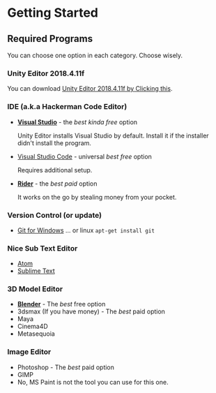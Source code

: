 # Getting Started

## Required Programs

You can choose one option in each category. Choose wisely.

### Unity Editor 2018.4.11f

You can download [Unity Editor 2018.4.11f by Clicking this](https://unity3d.com/get-unity/download/archive).

### IDE (a.k.a Hackerman Code Editor)

- [**Visual Studio**](https://visualstudio.microsoft.com/ko/) - the *best kinda free* option

  Unity Editor installs Visual Studio by default. Install it if the installer didn't install the program.

- [Visual Studio Code](https://code.visualstudio.com/) - universal *best free* option

  Requires additional setup.

- [**Rider**](https://www.jetbrains.com/rider/) - the *best paid* option

  It works on the go by stealing money from your pocket.

### Version Control (or update)

- [Git for Windows](https://git-scm.com/download/win) 
  ... or linux `apt-get install git`

### Nice Sub Text Editor

- [Atom](https://atom.io/)
- [Sublime Text](https://www.sublimetext.com/)

### 3D Model Editor

  - **[Blender](https://www.blender.org/)** - The *best* free option
  - 3dsmax (If you have money) - The *best* paid option
  - Maya
  - Cinema4D
  - Metasequoia

### Image Editor
  - Photoshop - The *best* paid option
  - GIMP 
  - No, MS Paint is not the tool you can use for this one.
